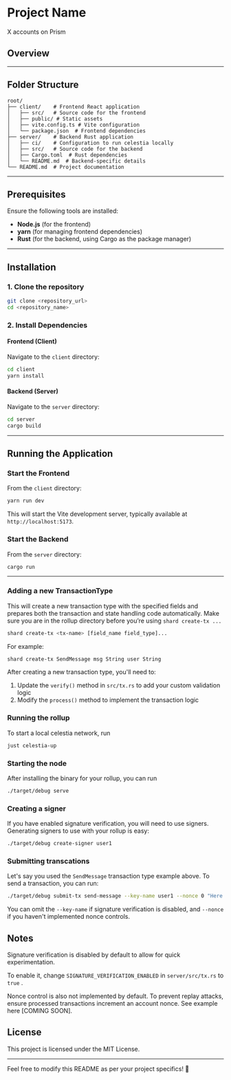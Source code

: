 # Project Name 

X accounts on Prism

## Overview  

---

## Folder Structure  

```
root/
├── client/    # Frontend React application
│   ├── src/   # Source code for the frontend
│   ├── public/ # Static assets
│   ├── vite.config.ts # Vite configuration
│   └── package.json  # Frontend dependencies
├── server/    # Backend Rust application
│   ├── ci/    # Configuration to run celestia locally
│   ├── src/   # Source code for the backend
│   ├── Cargo.toml  # Rust dependencies
│   └── README.md  # Backend-specific details
└── README.md  # Project documentation
```

---

## Prerequisites  

Ensure the following tools are installed:  
- **Node.js** (for the frontend)  
- **yarn** (for managing frontend dependencies)  
- **Rust** (for the backend, using Cargo as the package manager)  

---

## Installation  

### 1. Clone the repository  

```bash  
git clone <repository_url>  
cd <repository_name>  
```  

### 2. Install Dependencies  

#### Frontend (Client)  

Navigate to the `client` directory:  

```bash  
cd client  
yarn install  
```  

#### Backend (Server)  

Navigate to the `server` directory:  

```bash  
cd server  
cargo build  
```  

---

## Running the Application  

### Start the Frontend  

From the `client` directory:  

```bash  
yarn run dev  
```  

This will start the Vite development server, typically available at `http://localhost:5173`.  

### Start the Backend

From the `server` directory:

```bash  
cargo run
```
---

### Adding a new TransactionType

This will create a new transaction type with the specified fields and prepares both the transaction and state handling code automatically. Make sure you are in the rollup directory before you’re using `shard create-tx ...`

```bash
shard create-tx <tx-name> [field_name field_type]...
```

For example:

```bash
shard create-tx SendMessage msg String user String
```

After creating a new transaction type, you'll need to:

1. Update the `verify()` method in `src/tx.rs` to add your custom validation logic
2. Modify the `process()` method to implement the transaction logic

### Running the rollup

To start a local celestia network, run

```bash
just celestia-up
```

### Starting the node
After installing the binary for your rollup, you can run

```bash
./target/debug serve
```

### Creating a signer
If you have enabled signature verification, you will need to use signers. Generating signers to use with your rollup is easy:

```bash
./target/debug create-signer user1
```

### Submitting transcations

Let's say you used the `SendMessage` transaction type example above. To send a transaction, you can run:

```bash
./target/debug submit-tx send-message --key-name user1 --nonce 0 "Here is my message!" "Ryan"
```

You can omit the `--key-name` if signature verification is disabled, and `--nonce` if you haven't implemented nonce controls.

## Notes

Signature verification is disabled by default to allow for quick experimentation.

To enable it, change `SIGNATURE_VERIFICATION_ENABLED` in `server/src/tx.rs`  to `true` .

Nonce control is also not implemented by default. To prevent replay attacks, ensure processed transactions increment an account nonce. See example here [COMING SOON].


## License  

This project is licensed under the MIT License.  

---

Feel free to modify this README as per your project specifics! 🚀